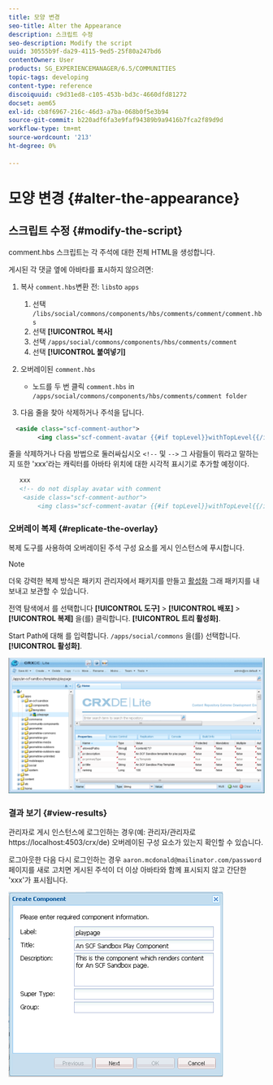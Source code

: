 ```yaml
---
title: 모양 변경
seo-title: Alter the Appearance
description: 스크립트 수정
seo-description: Modify the script
uuid: 30555b9f-da29-4115-9ed5-25f80a247bd6
contentOwner: User
products: SG_EXPERIENCEMANAGER/6.5/COMMUNITIES
topic-tags: developing
content-type: reference
discoiquuid: c9d31ed8-c105-453b-bd3c-4660dfd81272
docset: aem65
exl-id: cb8f6967-216c-46d3-a7ba-068b0f5e3b94
source-git-commit: b220adf6fa3e9faf94389b9a9416b7fca2f89d9d
workflow-type: tm+mt
source-wordcount: '213'
ht-degree: 0%

---
```


# 모양 변경 {#alter-the-appearance}

## 스크립트 수정 {#modify-the-script}

comment.hbs 스크립트는 각 주석에 대한 전체 HTML을 생성합니다.

게시된 각 댓글 옆에 아바타를 표시하지 않으려면:

1. 복사 `comment.hbs`변환 전: `libs`to `apps`

   1. 선택 `/libs/social/commons/components/hbs/comments/comment/comment.hbs`
   1. 선택 **[!UICONTROL 복사]**
   1. 선택 `/apps/social/commons/components/hbs/comments/comment`
   1. 선택 **[!UICONTROL 붙여넣기]**

1. 오버레이된 `comment.hbs`

   * 노드를 두 번 클릭 `comment.hbs` in `/apps/social/commons/components/hbs/comments/comment folder`

1. 다음 줄을 찾아 삭제하거나 주석을 답니다.

```xml
  <aside class="scf-comment-author">
        <img class="scf-comment-avatar {{#if topLevel}}withTopLevel{{/if}}" src="{{author.avatarUrl}}"></img>
```

줄을 삭제하거나 다음 방법으로 둘러싸십시오 `<!--` 및 `-->` 그 사람들이 뭐라고 말하는지 또한 &#39;xxx&#39;라는 캐릭터를 아바타 위치에 대한 시각적 표시기로 추가할 예정이다.

```xml
   xxx
   <!-- do not display avatar with comment
    <aside class="scf-comment-author">
        <img class="scf-comment-avatar {{#if topLevel}}withTopLevel{{/if}}" src="{{author.avatarUrl}}"></img>
```

### 오버레이 복제 {#replicate-the-overlay}

복제 도구를 사용하여 오버레이된 주석 구성 요소를 게시 인스턴스에 푸시합니다.

>[!NOTE]
>
>더욱 강력한 복제 방식은 패키지 관리자에서 패키지를 만들고 [활성화](/help/sites-administering/package-manager.md#replicating-packages) 그래 패키지를 내보내고 보관할 수 있습니다.

전역 탐색에서 를 선택합니다 **[!UICONTROL 도구]** > **[!UICONTROL 배포]** > **[!UICONTROL 복제]** 을(를) 클릭합니다. **[!UICONTROL 트리 활성화]**.

Start Path에 대해 를 입력합니다. `/apps/social/commons` 을(를) 선택합니다. **[!UICONTROL 활성화]**.

![verify-content-template](assets/verify-content-template.png)

### 결과 보기 {#view-results}

관리자로 게시 인스턴스에 로그인하는 경우(예: 관리자/관리자로 https://localhost:4503/crx/de) 오버레이된 구성 요소가 있는지 확인할 수 있습니다.

로그아웃한 다음 다시 로그인하는 경우 `aaron.mcdonald@mailinator.com/password` 페이지를 새로 고치면 게시된 주석이 더 이상 아바타와 함께 표시되지 않고 간단한 &#39;xxx&#39;가 표시됩니다.

![create-template-component](assets/create-template-component.png)
